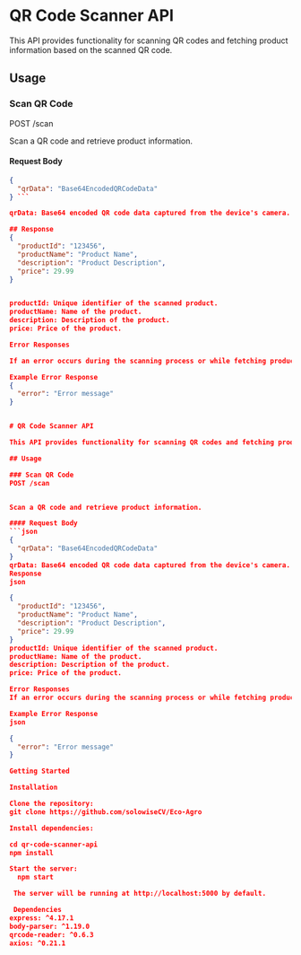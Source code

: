 

# QR Code Scanner API

This API provides functionality for scanning QR codes and fetching product information based on the scanned QR code.

## Usage

### Scan QR Code

POST /scan

Scan a QR code and retrieve product information.

#### Request Body

```json
{
  "qrData": "Base64EncodedQRCodeData"
} ```

qrData: Base64 encoded QR code data captured from the device's camera.

## Response
{
  "productId": "123456",
  "productName": "Product Name",
  "description": "Product Description",
  "price": 29.99
}


productId: Unique identifier of the scanned product.
productName: Name of the product.
description: Description of the product.
price: Price of the product.

Error Responses

If an error occurs during the scanning process or while fetching product information, the API will return an appropriate error response with a corresponding status code.

Example Error Response
{
  "error": "Error message"
}


# QR Code Scanner API

This API provides functionality for scanning QR codes and fetching product information based on the scanned QR code.

## Usage

### Scan QR Code
POST /scan


Scan a QR code and retrieve product information.

#### Request Body
```json
{
  "qrData": "Base64EncodedQRCodeData"
}
qrData: Base64 encoded QR code data captured from the device's camera.
Response
json

{
  "productId": "123456",
  "productName": "Product Name",
  "description": "Product Description",
  "price": 29.99
}
productId: Unique identifier of the scanned product.
productName: Name of the product.
description: Description of the product.
price: Price of the product.

Error Responses
If an error occurs during the scanning process or while fetching product information, the API will return an appropriate error response with a corresponding status code.

Example Error Response
json

{
  "error": "Error message"
}

Getting Started

Installation

Clone the repository: 
git clone https://github.com/solowiseCV/Eco-Agro

Install dependencies:

cd qr-code-scanner-api
npm install

Start the server:
  npm start

 The server will be running at http://localhost:5000 by default.

 Dependencies
express: ^4.17.1
body-parser: ^1.19.0
qrcode-reader: ^0.6.3
axios: ^0.21.1

